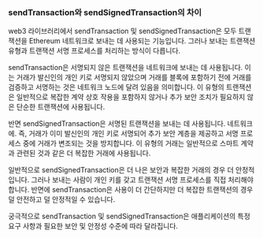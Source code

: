 ### sendTransaction와 sendSignedTransaction의 차이

web3 라이브러리에서 sendTransaction 및 sendSignedTransaction은 모두 트랜잭션을 Ethereum 네트워크로 보내는 데 사용되는 기능입니다. 그러나 보내는 트랜잭션 유형과 트랜잭션 서명 프로세스를 처리하는 방식이 다릅니다.</br>

sendTransaction은 서명되지 않은 트랜잭션을 네트워크에 보내는 데 사용됩니다. 이는 거래가 발신인의 개인 키로 서명되지 않았으며 거래를 블록에 포함하기 전에 거래를 검증하고 서명하는 것은 네트워크 노드에 달려 있음을 의미합니다. 이 유형의 트랜잭션은 일반적으로 복잡한 계약 상호 작용을 포함하지 않거나 추가 보안 조치가 필요하지 않은 단순한 트랜잭션에 사용됩니다.</br>

반면 sendSignedTransaction은 서명된 트랜잭션을 보내는 데 사용됩니다. 네트워크에. 즉, 거래가 이미 발신인의 개인 키로 서명되어 추가 보안 계층을 제공하고 서명 프로세스 중에 거래가 변조되는 것을 방지합니다. 이 유형의 거래는 일반적으로 스마트 계약과 관련된 것과 같은 더 복잡한 거래에 사용됩니다.</br>

일반적으로 sendSignedTransaction은 더 나은 보안과 복잡한 거래의 경우 더 안정적입니다. 그러나 보내는 사람이 개인 키를 갖고 트랜잭션 서명 프로세스를 직접 처리해야 합니다. 반면에 sendTransaction은 사용이 더 간단하지만 더 복잡한 트랜잭션의 경우 덜 안전하고 덜 안정적일 수 있습니다.</br>

궁극적으로 sendTransaction 및 sendSignedTransaction은 애플리케이션의 특정 요구 사항과 필요한 보안 및 안정성 수준에 따라 달라집니다.</br>
